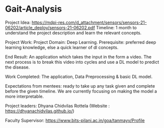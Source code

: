 # Gait-Analysis

Project Idea: https://mdpi-res.com/d_attachment/sensors/sensors-21-06202/article_deploy/sensors-21-06202.pdf
Timeline: 1 month to understand the project description and learn the relevant concepts.

Project Work:
Project Domain: Deep Learning.
Prerequisite: preferred deep learning knowledge, else a quick learner of dl concepts.

End Result: An application which takes the input in the form a video. The next process is to break this video into cycles and use a DL model to predict the disease.

Work Completed: The application, Data Preprocessing & basic DL model.

Expectations from mentees: ready to take up any task given and complete before the given timeline. We are currently focusing on making the model a more interpretable.

Project leaders: Dhyana Chidvilas Rottela (Website : https://dhyanachidvilas.github.io/)

Faculty Supervisor: https://www.bits-pilani.ac.in/goa/tanmayv/Profile
